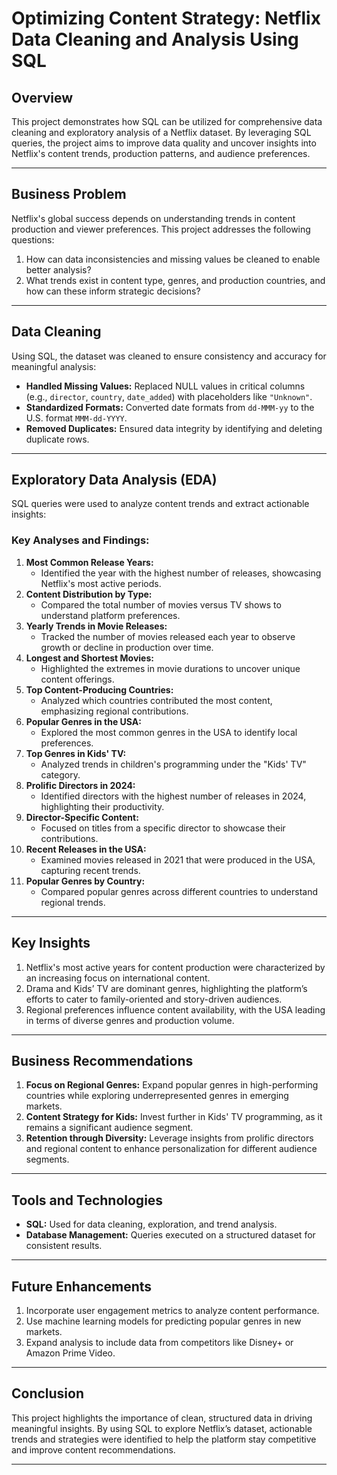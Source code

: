 # Optimizing Content Strategy: Netflix Data Cleaning and Analysis Using SQL

## Overview  
This project demonstrates how SQL can be utilized for comprehensive data cleaning and exploratory analysis of a Netflix dataset. By leveraging SQL queries, the project aims to improve data quality and uncover insights into Netflix's content trends, production patterns, and audience preferences.  

---

## Business Problem  
Netflix's global success depends on understanding trends in content production and viewer preferences. This project addresses the following questions:  
1. How can data inconsistencies and missing values be cleaned to enable better analysis?  
2. What trends exist in content type, genres, and production countries, and how can these inform strategic decisions?  

---

## Data Cleaning  
Using SQL, the dataset was cleaned to ensure consistency and accuracy for meaningful analysis:  
- **Handled Missing Values:** Replaced NULL values in critical columns (e.g., `director`, `country`, `date_added`) with placeholders like `"Unknown"`.  
- **Standardized Formats:** Converted date formats from `dd-MMM-yy` to the U.S. format `MMM-dd-YYYY`.  
- **Removed Duplicates:** Ensured data integrity by identifying and deleting duplicate rows.  

---

## Exploratory Data Analysis (EDA)  
SQL queries were used to analyze content trends and extract actionable insights:  

### Key Analyses and Findings:  
1. **Most Common Release Years:**  
   - Identified the year with the highest number of releases, showcasing Netflix's most active periods.  
2. **Content Distribution by Type:**  
   - Compared the total number of movies versus TV shows to understand platform preferences.  
3. **Yearly Trends in Movie Releases:**  
   - Tracked the number of movies released each year to observe growth or decline in production over time.  
4. **Longest and Shortest Movies:**  
   - Highlighted the extremes in movie durations to uncover unique content offerings.  
5. **Top Content-Producing Countries:**  
   - Analyzed which countries contributed the most content, emphasizing regional contributions.  
6. **Popular Genres in the USA:**  
   - Explored the most common genres in the USA to identify local preferences.  
7. **Top Genres in Kids' TV:**  
   - Analyzed trends in children's programming under the "Kids' TV" category.  
8. **Prolific Directors in 2024:**  
   - Identified directors with the highest number of releases in 2024, highlighting their productivity.  
9. **Director-Specific Content:**  
   - Focused on titles from a specific director to showcase their contributions.  
10. **Recent Releases in the USA:**  
    - Examined movies released in 2021 that were produced in the USA, capturing recent trends.  
11. **Popular Genres by Country:**  
    - Compared popular genres across different countries to understand regional trends.  

---

## Key Insights  
1. Netflix's most active years for content production were characterized by an increasing focus on international content.  
2. Drama and Kids’ TV are dominant genres, highlighting the platform’s efforts to cater to family-oriented and story-driven audiences.  
3. Regional preferences influence content availability, with the USA leading in terms of diverse genres and production volume.  

---

## Business Recommendations  
1. **Focus on Regional Genres:** Expand popular genres in high-performing countries while exploring underrepresented genres in emerging markets.  
2. **Content Strategy for Kids:** Invest further in Kids' TV programming, as it remains a significant audience segment.  
3. **Retention through Diversity:** Leverage insights from prolific directors and regional content to enhance personalization for different audience segments.  

---

## Tools and Technologies  
- **SQL:** Used for data cleaning, exploration, and trend analysis.  
- **Database Management:** Queries executed on a structured dataset for consistent results.  

---

## Future Enhancements  
1. Incorporate user engagement metrics to analyze content performance.  
2. Use machine learning models for predicting popular genres in new markets.  
3. Expand analysis to include data from competitors like Disney+ or Amazon Prime Video.  

---

## Conclusion  
This project highlights the importance of clean, structured data in driving meaningful insights. By using SQL to explore Netflix’s dataset, actionable trends and strategies were identified to help the platform stay competitive and improve content recommendations.

---
